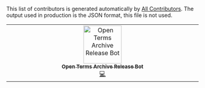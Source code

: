 This list of contributors is generated automatically by [All Contributors](https://allcontributors.org/). The output used in production is the JSON format, this file is not used.

<!-- ALL-CONTRIBUTORS-LIST:START - Do not remove or modify this section -->
<!-- prettier-ignore-start -->
<!-- markdownlint-disable -->
<table>
  <tbody>
    <tr>
      <td align="center" valign="top" width="14.28%"><a href="https://github.com/OTA-Release-Bot"><img src="https://avatars.githubusercontent.com/u/118976747?v=4?s=100" width="100px;" alt="Open Terms Archive Release Bot"/><br /><sub><b>Open Terms Archive Release Bot</b></sub></a><br /><a href="https://github.com/clementbiron/engine/commits?author=OTA-Release-Bot" title="Code">💻</a></td>
    </tr>
  </tbody>
</table>

<!-- markdownlint-restore -->
<!-- prettier-ignore-end -->

<!-- ALL-CONTRIBUTORS-LIST:END -->
